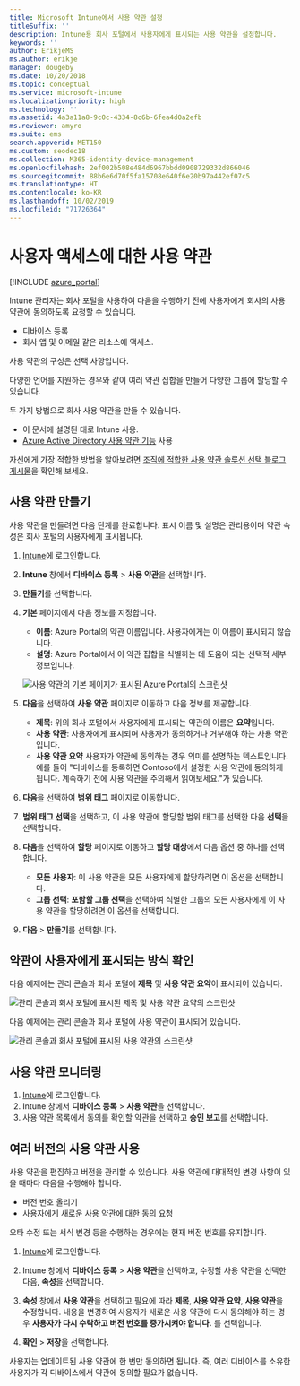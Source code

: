 ```yaml
---
title: Microsoft Intune에서 사용 약관 설정
titleSuffix: ''
description: Intune용 회사 포털에서 사용자에게 표시되는 사용 약관을 설정합니다.
keywords: ''
author: ErikjeMS
ms.author: erikje
manager: dougeby
ms.date: 10/20/2018
ms.topic: conceptual
ms.service: microsoft-intune
ms.localizationpriority: high
ms.technology: ''
ms.assetid: 4a3a11a8-9c0c-4334-8c6b-6fea4d0a2efb
ms.reviewer: amyro
ms.suite: ems
search.appverid: MET150
ms.custom: seodec18
ms.collection: M365-identity-device-management
ms.openlocfilehash: 2ef002b508e484d6967bbdd0908729332d866046
ms.sourcegitcommit: 88b6e6d70f5fa15708e640f6e20b97a442ef07c5
ms.translationtype: HT
ms.contentlocale: ko-KR
ms.lasthandoff: 10/02/2019
ms.locfileid: "71726364"
---
```

# <a name="terms-and-conditions-for-user-access"></a>사용자 액세스에 대한 사용 약관

[!INCLUDE [azure_portal](../includes/azure_portal.md)]

Intune 관리자는 회사 포털을 사용하여 다음을 수행하기 전에 사용자에게 회사의 사용 약관에 동의하도록 요청할 수 있습니다.
- 디바이스 등록
- 회사 앱 및 이메일 같은 리소스에 액세스.

사용 약관의 구성은 선택 사항입니다.

다양한 언어를 지원하는 경우와 같이 여러 약관 집합을 만들어 다양한 그룹에 할당할 수 있습니다.

두 가지 방법으로 회사 사용 약관을 만들 수 있습니다.
- 이 문서에 설명된 대로 Intune 사용.
- [Azure Active Directory 사용 약관 기능](https://docs.microsoft.com/azure/active-directory/governance/active-directory-tou) 사용

자신에게 가장 적합한 방법을 알아보려면 [조직에 적합한 사용 약관 솔루션 선택 블로그 게시물](https://go.microsoft.com/fwlink/?linkid=2010506&clcid=0x409)을 확인해 보세요. 

## <a name="create-terms-and-conditions"></a>사용 약관 만들기
사용 약관을 만들려면 다음 단계를 완료합니다. 표시 이름 및 설명은 관리용이며 약관 속성은 회사 포털의 사용자에게 표시됩니다.

1. [Intune](https://go.microsoft.com/fwlink/?linkid=2090973)에 로그인합니다.
2. **Intune** 창에서 **디바이스 등록** > **사용 약관**을 선택합니다.
3. **만들기**를 선택합니다.
4. **기본** 페이지에서 다음 정보를 지정합니다.

   - **이름**: Azure Portal의 약관 이름입니다. 사용자에게는 이 이름이 표시되지 않습니다.
   - **설명**: Azure Portal에서 이 약관 집합을 식별하는 데 도움이 되는 선택적 세부 정보입니다.

    ![사용 약관의 기본 페이지가 표시된 Azure Portal의 스크린샷](./media/terms-and-conditions-create/terms-basics-page.png)

5. **다음**을 선택하여 **사용 약관** 페이지로 이동하고 다음 정보를 제공합니다.

   - **제목**: 위의 회사 포털에서 사용자에게 표시되는 약관의 이름은 **요약**입니다.
   - **사용 약관**: 사용자에게 표시되며 사용자가 동의하거나 거부해야 하는 사용 약관입니다.
   - **사용 약관 요약** 사용자가 약관에 동의하는 경우 의미를 설명하는 텍스트입니다. 예를 들어 "디바이스를 등록하면 Contoso에서 설정한 사용 약관에 동의하게 됩니다. 계속하기 전에 사용 약관을 주의해서 읽어보세요."가 있습니다.

6. **다음**을 선택하여 **범위 태그** 페이지로 이동합니다.

7. **범위 태그 선택**을 선택하고, 이 사용 약관에 할당할 범위 태그를 선택한 다음 **선택**을 선택합니다. 

8. **다음**을 선택하여 **할당** 페이지로 이동하고 **할당 대상**에서 다음 옵션 중 하나를 선택합니다.
    - **모든 사용자**: 이 사용 약관을 모든 사용자에게 할당하려면 이 옵션을 선택합니다.
    - **그룹 선택**: **포함할 그룹 선택**을 선택하여 식별한 그룹의 모든 사용자에게 이 사용 약관을 할당하려면 이 옵션을 선택합니다.

9. **다음** > **만들기**를 선택합니다.

## <a name="see-how-terms-are-displayed-to-your-users"></a>약관이 사용자에게 표시되는 방식 확인
다음 예제에는 관리 콘솔과 회사 포털에 **제목** 및 **사용 약관 요약**이 표시되어 있습니다.

![관리 콘솔과 회사 포털에 표시된 제목 및 사용 약관 요약의 스크린샷](./media/terms-and-conditions-create/terms-summary-terms.png)

다음 예제에는 관리 콘솔과 회사 포털에 사용 약관이 표시되어 있습니다.

![관리 콘솔과 회사 포털에 표시된 사용 약관의 스크린샷](./media/terms-and-conditions-create/terms-properties-terms.png)


## <a name="monitor-terms-and-conditions"></a>사용 약관 모니터링

1. [Intune](https://go.microsoft.com/fwlink/?linkid=2090973)에 로그인합니다. 
1. Intune 창에서 **디바이스 등록** > **사용 약관**을 선택합니다.
2. 사용 약관 목록에서 동의를 확인할 약관을 선택하고 **승인 보고**를 선택합니다.

## <a name="work-with-multiple-versions-of-terms-and-conditions"></a>여러 버전의 사용 약관 사용
사용 약관을 편집하고 버전을 관리할 수 있습니다. 사용 약관에 대대적인 변경 사항이 있을 때마다 다음을 수행해야 합니다.
- 버전 번호 올리기
- 사용자에게 새로운 사용 약관에 대한 동의 요청

오타 수정 또는 서식 변경 등을 수행하는 경우에는 현재 버전 번호를 유지합니다.

1. [Intune](https://go.microsoft.com/fwlink/?linkid=2090973)에 로그인합니다.

2. Intune 창에서 **디바이스 등록** > **사용 약관**을 선택하고, 수정할 사용 약관을 선택한 다음, **속성**을 선택합니다.

4. **속성** 창에서 **사용 약관**을 선택하고 필요에 따라 **제목**, **사용 약관 요약**, **사용 약관**을 수정합니다. 내용을 변경하여 사용자가 새로운 사용 약관에 다시 동의해야 하는 경우 **사용자가 다시 수락하고 버전 번호를 증가시켜야 합니다.** 를 선택합니다.

4. **확인** > **저장**을 선택합니다.

사용자는 업데이트된 사용 약관에 한 번만 동의하면 됩니다. 즉, 여러 디바이스를 소유한 사용자가 각 디바이스에서 약관에 동의할 필요가 없습니다.
